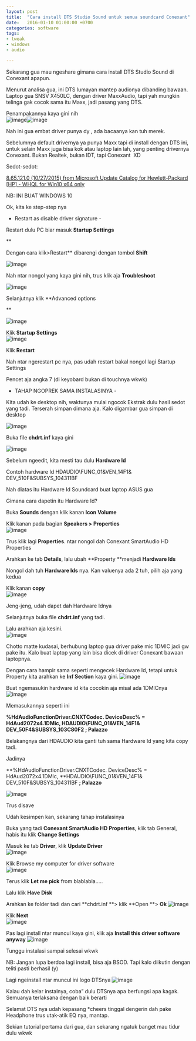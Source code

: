 ```yaml
---
layout: post
title:  "Cara install DTS Studio Sound untuk semua soundcard Conexant"
date:   2016-01-10 01:00:00 +0700
categories: software
tags:
- tweak
- windows
- audio

---
```





Sekarang gua mau ngeshare gimana cara install DTS Studio Sound di Conexant apapun.&nbsp;

Menurut analisa gua, ini DTS lumayan mantep audionya dibanding bawaan. Laptop gua <a title="ASUS">SNSV</a> X450LC, dengan driver MaxxAudio, tapi yah mungkin telinga gak cocok sama itu Maxx, jadi pasang yang DTS.


Penampakannya kaya gini nih<br>
![image](https://36.media.tumblr.com/26ee42e9ced58bbc40640d700cc939a0/tumblr_inline_nxx2h9q9Vp1tyjkfb_540.png)![image](https://41.media.tumblr.com/25ff6520c0026c954730d560d3b91035/tumblr_inline_nxx2pqCPOF1tyjkfb_540.png)

Nah ini gua embat driver punya <a title="hp">dy</a>&nbsp;, ada bacaanya kan tuh merek.

Sebelumnya default drivernya ya punya Maxx tapi di install dengan DTS ini, untuk selain Maxx juga bisa kok atau laptop lain lah, yang penting drivernya Conexant. Bukan Realtek, bukan IDT, tapi Conexant &nbsp;XD

Sedot-sedot:

[8.65.121.0 (10/27/2015) from Microsoft Update Catalog  for Hewlett-Packard [HP] - WHQL for Win10 x64 only](http://download.windowsupdate.com/c/msdownload/update/driver/drvs/2015/11/20798116_53d6a79ed8315eb0a90a4fc7b4751075b0362dd4.cab)

NB: INI BUAT WINDOWS 10

Ok, kita ke step-step nya

- Restart as disable driver signature -

Restart dulu PC biar masuk **Startup Settings**

**

Dengan cara klik>Restart** dibarengi dengan tombol **Shift**

![image](https://41.media.tumblr.com/c3e4e96d8c1b1b266a9e46721e8ca7e1/tumblr_inline_nxx3kdgOHw1tyjkfb_540.png)

Nah ntar nongol yang kaya gini nih, trus klik aja **Troubleshoot**&nbsp;

![image](https://40.media.tumblr.com/88a641b9bd9cb00cb7e8610f5a19d3be/tumblr_inline_nxx3pcqISa1tyjkfb_540.png)

Selanjutnya klik **Advanced options

**

![image](https://41.media.tumblr.com/3f992c4f33862d0ac08f5081ee275b50/tumblr_inline_nxx3ylZGUl1tyjkfb_540.png)

Klik **Startup Settings**<br>
![image](https://41.media.tumblr.com/643f232be0fa3f1a19f4f311d4153f6e/tumblr_inline_nxx449l0071tyjkfb_540.png)

Klik **Restart**

Nah ntar ngerestart pc nya, pas udah restart bakal nongol lagi Startup Settings

Pencet aja angka 7 (di keyobard bukan di touchnya wkwk)

- TAHAP NGOPREK SAMA INSTALASINYA -

Kita udah ke desktop nih, waktunya mulai ngocok
Ekstrak dulu hasil sedot yang tadi. Terserah simpan dimana aja. Kalo digambar gua simpan di desktop

![image](https://40.media.tumblr.com/4aa43cfed1e08017775bd73959c59c90/tumblr_inline_nxx4p1yW2e1tyjkfb_540.png)

Buka file **chdrt.inf** kaya gini

![image](https://41.media.tumblr.com/9027400b41e568d2539fe3e9356741a8/tumblr_inline_nxx4uwxRCe1tyjkfb_540.png)

Sebelum ngeedit, kita mesti tau dulu **Hardware Id**

Contoh hardware Id
HDAUDIO\FUNC_01&amp;VEN_14F1&amp;
DEV_510F&amp;SUBSYS_104311BF

Nah diatas itu Hardware Id Soundcard buat laptop ASUS gua

Gimana cara dapetin itu Hardware Id?

Buka **Sounds** dengan klik kanan **Icon Volume**

Klik kanan pada bagian **Speakers &gt; Properties**<br>
![image](https://41.media.tumblr.com/472d6845d98b615dc49b5666f49105cf/tumblr_inline_nxx52hgW171tyjkfb_540.png)

Trus klik lagi **Properties**. ntar nongol dah Conexant SmartAudio HD Properties

Arahkan ke tab **Details**, lalu ubah **Property **menjadi **Hardware Ids**

Nongol dah tuh **Hardware Ids**&nbsp;nya. Kan valuenya ada 2 tuh, pilih aja yang kedua

Klik kanan **copy&nbsp;**<br>
![image](https://40.media.tumblr.com/591a3c14a60d6d29fc71b400ae94fc73/tumblr_inline_nxx5a0p99n1tyjkfb_540.png)

Jeng-jeng, udah dapet dah Hardware Idnya

Selanjutnya buka file **chdrt.inf** yang tadi.

Lalu arahkan aja kesini.<br>
![image](https://41.media.tumblr.com/a7e163d7402ad2f1b68a440d37ad1bf9/tumblr_inline_nxx5eikaGB1tyjkfb_540.png)

Chotto matte kudasai, berhubung laptop gua driver pake mic 1DMIC jadi gw pake itu. Kalo buat laptop yang lain bisa dicek di driver Conexant bawaan laptopnya.

Dengan cara hampir sama seperti mengecek Hardware Id, tetapi untuk Property kita arahkan ke **Inf Section** kaya gini.
![image](https://36.media.tumblr.com/1722e66a5ebd70ba43b6511174c11095/tumblr_inline_nxx5sv5VEY1tyjkfb_540.png)

Buat ngemasukin hardware id kita cocokin aja misal ada 1DMICnya<br>
![image](https://40.media.tumblr.com/66f82d1143d658dedccdd882e067cb21/tumblr_inline_nxx5x6dUIF1tyjkfb_540.png)

Memasukannya seperti ini

**%HdAudioFunctionDriver.CNXTCodec.
DeviceDesc% = HdAud2072x4.1DMic, 
HDAUDIO\FUNC_01&amp;VEN_14F1&amp;
DEV_50F4&amp;SUBSYS_103C80F2 ; Palazzo**

Belakangnya dari HDAUDIO kita ganti tuh sama Hardware Id yang kita copy tadi.

Jadinya

**%HdAudioFunctionDriver.CNXTCodec.
DeviceDesc% = HdAud2072x4.1DMic, 
**HDAUDIO\FUNC_01&amp;VEN_14F1&amp;
DEV_510F&amp;SUBSYS_104311BF **; Palazzo**

![image](https://41.media.tumblr.com/68b1a5e731a38cea83f81077ddd48de1/tumblr_inline_nxx62wL2Vy1tyjkfb_540.png)

Trus disave

Udah kesimpen kan, sekarang tahap instalasinya

Buka yang tadi **Conexant SmartAudio HD Properties**, klik tab General, habis itu klik **Change Settings**

Masuk ke tab **Driver**, klik **Update Driver**<br>
![image](https://40.media.tumblr.com/01bc97f48499412426fa6e00a0e34dc5/tumblr_inline_nxx67h5CFg1tyjkfb_540.png)

Klik Browse my computer for driver software<br>
![image](https://41.media.tumblr.com/badbc3112a468bcb86e19514e850ad9b/tumblr_inline_nxx68yEDuf1tyjkfb_540.png)

Terus klik **Let me pick** from blablabla.....

Lalu klik **Have Disk**

Arahkan ke folder tadi dan cari **chdrt.inf **&gt; klik **Open **&gt; **Ok**
![image](https://40.media.tumblr.com/6fad6d1f72523cf9a47864f2a3fc44ad/tumblr_inline_nxx6cwRSus1tyjkfb_540.png)

Klik **Next**<br>
![image](https://36.media.tumblr.com/6e065ecfa8e64f223027665db942cb96/tumblr_inline_nxx6e36gjt1tyjkfb_540.png)

Pas lagi install ntar muncul kaya gini, klik aja **Install this driver software anyway**
![image](https://41.media.tumblr.com/d0e47997bd51669001222f97bc7fd0ae/tumblr_inline_nxx6fnavSr1tyjkfb_540.png)

Tunggu instalasi sampai selesai wkwk

NB: Jangan lupa berdoa lagi install, bisa aja BSOD. Tapi kalo diikutin dengan teliti pasti berhasil (y)

Lagi ngeinstall ntar muncul ini logo DTSnya
![image](https://40.media.tumblr.com/c8204b54e72e6721291dcffc52748042/tumblr_inline_nxx6k8okRT1tyjkfb_540.png)

Kalau dah kelar instalnya, coba” dulu DTSnya apa berfungsi apa kagak.
Semuanya terlaksana dengan baik berarti

Selamat DTS nya udah kepasang *cheers tinggal dengerin dah pake Headphone trus utak-atik EQ nya, mantap.

Sekian tutorial pertama dari gua, dan sekarang ngatuk banget mau tidur dulu wkwk


